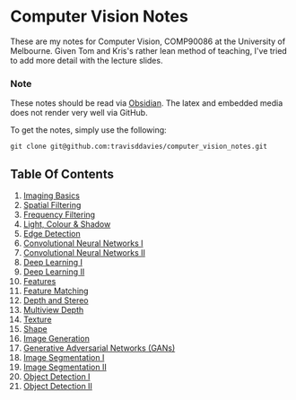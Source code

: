 # Computer Vision Notes
These are my notes for Computer Vision, COMP90086 at the University of Melbourne. Given Tom and Kris's rather lean method of teaching, I've tried to add more detail with the lecture slides.

### Note
These notes should be read via [Obsidian](https://obsidian.md/). The latex and embedded media does not render very well via GitHub. 

To get the notes, simply use the following:

```
git clone git@github.com:travisddavies/computer_vision_notes.git
```

## Table Of Contents
1. [Imaging Basics](imaging_basics.md)
2. [Spatial Filtering](spatial_filtering.md)
3. [Frequency Filtering](frequency_filtering.md)
4. [Light, Colour & Shadow](light.md)
5. [Edge Detection](edges.md)
6. [Convolutional Neural Networks I](convolutional_neural_networks1.md)
7. [Convolutional Neural Networks II](convolutional_neural_networks2.md)
8. [Deep Learning I](deep_learning1.md)
9. [Deep Learning II](deep_learning2.md)
10. [Features](features.md)
11. [Feature Matching](feature_matching.md)
12. [Depth and Stereo](depth_and_stereo.md)
13. [Multiview Depth](multiview_depth.md)
14. [Texture](texture.md)
15. [Shape](shape.md)
16. [Image Generation](image_generation.md)
17. [Generative Adversarial Networks (GANs)](gans.md)
18. [Image Segmentation I](image_segmentation1.md)
19. [Image Segmentation II](image_segmentation2.md)
20. [Object Detection I](object_detection1.md)
21. [Object Detection II](object_detection2.md)